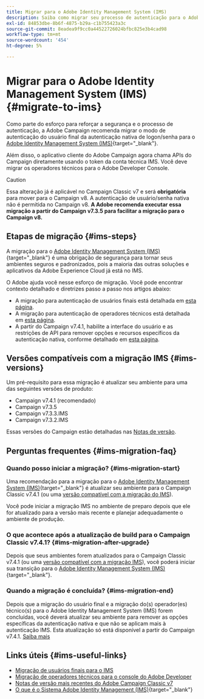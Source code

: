 ```yaml
---
title: Migrar para o Adobe Identity Management System (IMS)
description: Saiba como migrar seu processo de autenticação para o Adobe Identity Management System (IMS)
exl-id: 84853dbe-8b6f-4875-b29a-c1b755423a3c
source-git-commit: 8eadea9f9cc0a44522726024bfbc825e3b4cad98
workflow-type: tm+mt
source-wordcount: '454'
ht-degree: 5%

---
```


# Migrar para o Adobe Identity Management System (IMS) {#migrate-to-ims}

Como parte do esforço para reforçar a segurança e o processo de autenticação, a Adobe Campaign recomenda migrar o modo de autenticação do usuário final da autenticação nativa de logon/senha para o [Adobe Identity Management System (IMS)](https://helpx.adobe.com/br/enterprise/using/identity.html){target="_blank"}.

Além disso, o aplicativo cliente do Adobe Campaign agora chama APIs do Campaign diretamente usando o token da conta técnica IMS. Você deve migrar os operadores técnicos para o Adobe Developer Console.

>[!CAUTION]
>
>Essa alteração já é aplicável no Campaign Classic v7 e será **obrigatória** para mover para o Campaign v8. A autenticação de usuário/senha nativa não é permitida no Campaign v8. **A Adobe recomenda executar essa migração a partir do Campaign v7.3.5 para facilitar a migração para o Campaign v8.**
>

## Etapas de migração {#ims-steps}

A migração para o [Adobe Identity Management System (IMS)](https://helpx.adobe.com/br/enterprise/using/identity.html){target="_blank"} é uma obrigação de segurança para tornar seus ambientes seguros e padronizados, pois a maioria das outras soluções e aplicativos da Adobe Experience Cloud já está no IMS.

O Adobe ajuda você nesse esforço de migração. Você pode encontrar contexto detalhado e diretrizes passo a passo nos artigos abaixo:

* A migração para autenticação de usuários finais está detalhada em [esta página](migrate-users-to-ims.md).
* A migração para autenticação de operadores técnicos está detalhada em [esta página](ims-migration.md).
* A partir do Campaign v7.4.1, habilite a interface do usuário e as restrições de API para remover opções e recursos específicos da autenticação nativa, conforme detalhado em [esta página](impact-ims-migration.md).


## Versões compatíveis com a migração IMS {#ims-versions}

Um pré-requisito para essa migração é atualizar seu ambiente para uma das seguintes versões de produto:

* Campaign v7.4.1 (recomendado)
* Campaign v7.3.5
* Campaign v7.3.3.IMS
* Campaign v7.3.2.IMS

Essas versões do Campaign estão detalhadas nas [Notas de versão](../../rn/using/latest-release.md).

## Perguntas frequentes {#ims-migration-faq}

### Quando posso iniciar a migração? {#ims-migration-start}

Uma recomendação para a migração para o [Adobe Identity Management System (IMS)](https://helpx.adobe.com/br/enterprise/using/identity.html){target="_blank"} é atualizar seu ambiente para o Campaign Classic v7.4.1 (ou uma [versão compatível com a migração do IMS](#ims-versions)).

Você pode iniciar a migração IMS no ambiente de preparo depois que ele for atualizado para a versão mais recente e planejar adequadamente o ambiente de produção.

### O que acontece após a atualização de build para o Campaign Classic v7.4.1? {#ims-migration-after-upgrade}

Depois que seus ambientes forem atualizados para o Campaign Classic v7.4.1 (ou uma [versão compatível com a migração IMS](#ims-versions)), você poderá iniciar sua transição para o [Adobe Identity Management System (IMS)](https://helpx.adobe.com/br/enterprise/using/identity.html){target="_blank"}.

### Quando a migração é concluída? {#ims-migration-end}

Depois que a migração do usuário final e a migração do(s) operador(es) técnico(s) para o Adobe Identity Management System (IMS) forem concluídas, você deverá atualizar seu ambiente para remover as opções específicas da autenticação nativa e que não se aplicam mais à autenticação IMS. Esta atualização só está disponível a partir do Campaign v7.4.1. [Saiba mais](impact-ims-migration.md)



## Links úteis {#ims-useful-links}

* [Migração de usuários finais para o IMS](migrate-users-to-ims.md)
* [Migração de operadores técnicos para o console do Adobe Developer](ims-migration.md)
* [Notas de versão mais recentes do Adobe Campaign Classic v7](../../rn/using/latest-release.md)
* [O que é o Sistema Adobe Identity Management (IMS)](https://helpx.adobe.com/br/enterprise/using/identity.html){target="_blank"}
